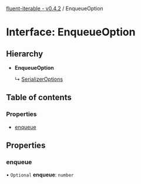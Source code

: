 [fluent-iterable - v0.4.2](../README.md) / EnqueueOption

# Interface: EnqueueOption

## Hierarchy

- **EnqueueOption**

  ↳ [SerializerOptions](serializeroptions.md)

## Table of contents

### Properties

- [enqueue](enqueueoption.md#enqueue)

## Properties

### enqueue

• `Optional` **enqueue**: `number`
